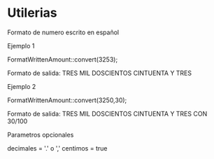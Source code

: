 Utilerias
=========

Formato de numero escrito en español

Ejemplo 1

FormatWrittenAmount::convert(3253);

Formato de salida: TRES MIL DOSCIENTOS CINTUENTA Y TRES

Ejemplo 2

FormatWrittenAmount::convert(3250,30);

Formato de salida: TRES MIL DOSCIENTOS CINTUENTA Y TRES CON 30/100

Parametros opcionales

decimales = '.' o ','
centimos = true


